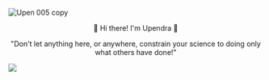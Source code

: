 ![Upen 005 copy](https://user-images.githubusercontent.com/49458562/132085798-cde1596a-3cb4-4bff-ba43-e9a511c6120c.jpg)
<p align="center">
👋  Hi there! I'm Upendra 👋 
  </p>
<p align="center">
  "Don't let anything here, or anywhere, constrain your science to doing only what others have done!"
</p>


![](https://komarev.com/ghpvc/?username=upendrabhattarai&color=blue)

<!--
**upendrabhattarai/upendrabhattarai** is a ✨ _special_ ✨ repository because its `README.md` (this file) appears on your GitHub profile.

Here are some ideas to get you started:

- 🔭 I’m currently working on ...
- 🌱 I’m currently learning ...
- 👯 I’m looking to collaborate on ...
- 🤔 I’m looking for help with ...
- 💬 Ask me about ...
- 📫 How to reach me: ...
- 😄 Pronouns: ...
- ⚡ Fun fact: ...
-->
